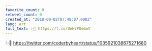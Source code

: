 ```yaml
---
favorite_count: 0
retweet_count: 0
created_at: "2018-09-02T07:48:07.000Z"
lang: art
full_text: ✨🌈 https://t.co/UeHzPQemwV
---
```


✨🌈 <https://twitter.com/coderbyheart/status/1035921038675271680>
